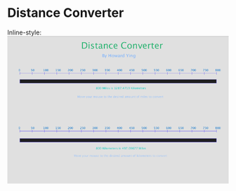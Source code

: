# Distance Converter

Inline-style: 
![alt text](https://github.com/HowardYing/Programming1Portfolio/blob/master/Distance_Converter/Images/distConvert1.png "Logo Title Text 1")

